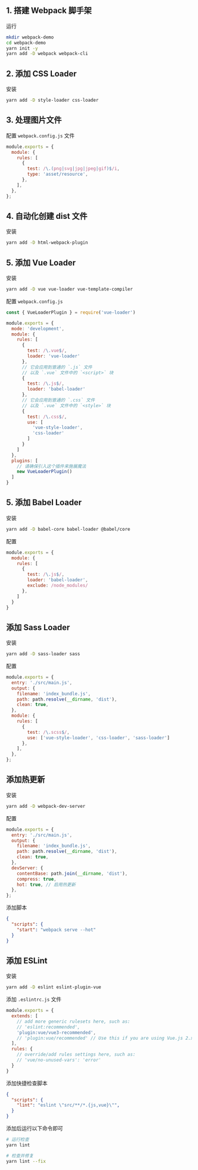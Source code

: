 

## 1. 搭建 Webpack 脚手架

运行

```sh
mkdir webpack-demo
cd webpack-demo
yarn init -y
yarn add -D webpack webpack-cli
```

## 2. 添加 CSS Loader

安装

```sh
yarn add -D style-loader css-loader
```

## 3. 处理图片文件

配置 `webpack.config.js` 文件

```js
module.exports = {
  module: {
    rules: [
      {
        test: /\.(png|svg|jpg|jpeg|gif)$/i,
        type: 'asset/resource',
      },
    ],
  },
};
```

## 4. 自动化创建 dist 文件

安装

```sh
yarn add -D html-webpack-plugin
```

## 5. 添加 Vue Loader

安装

```sh
yarn add -D vue vue-loader vue-template-compiler 
```

配置 `webpack.config.js`

```js
const { VueLoaderPlugin } = require('vue-loader')

module.exports = {
  mode: 'development',
  module: {
    rules: [
      {
        test: /\.vue$/,
        loader: 'vue-loader'
      },
      // 它会应用到普通的 `.js` 文件
      // 以及 `.vue` 文件中的 `<script>` 块
      {
        test: /\.js$/,
        loader: 'babel-loader'
      },
      // 它会应用到普通的 `.css` 文件
      // 以及 `.vue` 文件中的 `<style>` 块
      {
        test: /\.css$/,
        use: [
          'vue-style-loader',
          'css-loader'
        ]
      }
    ]
  },
  plugins: [
    // 请确保引入这个插件来施展魔法
    new VueLoaderPlugin()
  ]
}
```


## 5. 添加 Babel Loader

安装

```sh
yarn add -D babel-core babel-loader @babel/core
```

配置

```js
module.exports = {
  module: {
    rules: [
      {
        test: /\.js$/,
        loader: 'babel-loader',
        exclude: /node_modules/
      },
    ]
  }
}
```

## 添加 Sass Loader

安装

```sh
yarn add -D sass-loader sass
```

配置

```js
module.exports = {
  entry: './src/main.js',
  output: {
    filename: 'index_bundle.js',
    path: path.resolve(__dirname, 'dist'),
    clean: true,
  },
  module: {
    rules: [
      {
        test: /\.scss$/,
        use: ['vue-style-loader', 'css-loader', 'sass-loader']
      },
    ],
  },
};
```

## 添加热更新

安装

```sh
yarn add -D webpack-dev-server
```

配置

```js
module.exports = {
  entry: './src/main.js',
  output: {
    filename: 'index_bundle.js',
    path: path.resolve(__dirname, 'dist'),
    clean: true,
  },
  devServer: {
    contentBase: path.join(__dirname, 'dist'),
    compress: true,
    hot: true, // 启用热更新
  },
};
```

添加脚本

```json
{
  "scripts": {
    "start": "webpack serve --hot"
  }
}
```

## 添加 ESLint

安装

```sh
yarn add -D eslint eslint-plugin-vue
```

添加 `.eslintrc.js` 文件

```js
module.exports = {
  extends: [
    // add more generic rulesets here, such as:
    // 'eslint:recommended',
    'plugin:vue/vue3-recommended',
    // 'plugin:vue/recommended' // Use this if you are using Vue.js 2.x.
  ],
  rules: {
    // override/add rules settings here, such as:
    // 'vue/no-unused-vars': 'error'
  }
}
```

添加快捷检查脚本

```json
{
  "scripts": {
    "lint": "eslint \"src/**/*.{js,vue}\"",
  }
}
```

添加后运行以下命令即可

```sh
# 运行检查
yarn lint

# 检查并修复
yarn lint --fix
```